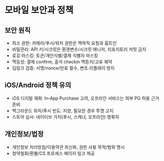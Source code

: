 # 모바일 보안과 정책

## 보안 원칙
- 최소 권한: 카메라/푸시/위치 권한은 맥락적 요청과 옵트인
- 비밀관리: API 키/시크릿은 환경변수/시크릿 매니저, 리포지토리 커밋 금지
- 로깅 마스킹: 토큰/개인식별/결제 식별자 마스킹
- 멱등성: 결제 confirm, 출석 checkin 멱등키/고유 제약
- 딥링크 검증: 서명/nonce/만료 필수, 변조·리플레이 방지

## iOS/Android 정책 유의
- iOS 디지털 재화: In‑App Purchase 고려, 오프라인 서비스는 외부 PG 허용 근거 준비
- 백그라운드 위치/푸시 빈도: 지양, 필요한 경우 투명 고지
- 스토어 심사: 네이티브 가치(푸시, 스캐너, 오프라인) 명확히

## 개인정보/법정
- 개인정보 처리방침/이용약관 최신화, 권한 사용 목적/범위 명시
- 청약철회/환불/CS 프로세스 페이지 링크 제공
